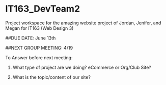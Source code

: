 # IT163_DevTeam2
Project workspace for the amazing website project of Jordan, Jenifer, and Megan for IT163 (Web Design 3)


##DUE DATE: June 13th

##NEXT GROUP MEETING: 4/19

To Answer before next meeting:
  1) What type of project are we doing? eCommerce or Org/Club Site?
 
  2) What is the topic/content of our site?
